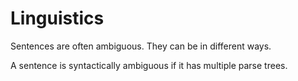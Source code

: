 # Linguistics

Sentences are often ambiguous. They can be in different ways.

A sentence is syntactically ambiguous if it has multiple parse trees.
